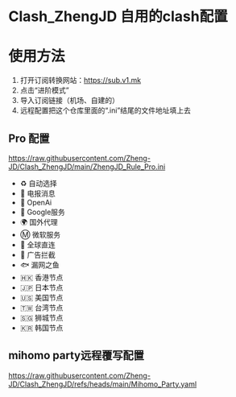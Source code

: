# Clash_ZhengJD 自用的clash配置

# 使用方法
1. 打开订阅转换网站：https://sub.v1.mk
2. 点击“进阶模式”
3. 导入订阅链接（机场、自建的）
4. 远程配置把这个仓库里面的“.ini”结尾的文件地址填上去

## Pro 配置
https://raw.githubusercontent.com/Zheng-JD/Clash_ZhengJD/main/ZhengJD_Rule_Pro.ini  
- ♻️ 自动选择
- 📲 电报消息
- 🤖 OpenAi
- 📢 Google服务
- 🌍 国外代理
- Ⓜ️ 微软服务
- 🎯 全球直连
- 🛑 广告拦截
- 🐟 漏网之鱼
- 🇭🇰 香港节点
- 🇯🇵 日本节点
- 🇺🇸 美国节点
- 🇹🇼 台湾节点
- 🇸🇬 狮城节点
- 🇰🇷 韩国节点

## mihomo party远程覆写配置
https://raw.githubusercontent.com/Zheng-JD/Clash_ZhengJD/refs/heads/main/Mihomo_Party.yaml
